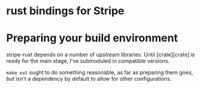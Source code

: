 rust bindings for Stripe
========================

# Preparing your build environment

stripe-rust depends on a number of upstream libraries. Until [crate][crate] is
ready for the main stage, I've submoduled in compatible versions.

`make ext` ought to do something reasonable, as far as preparing them goes, but
isn't a dependency by default to allow for other configurations.
